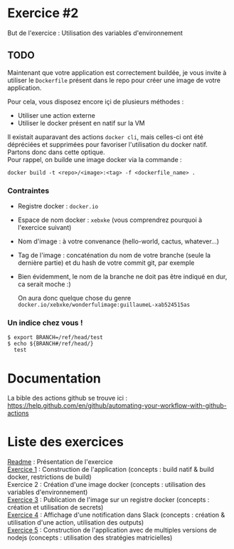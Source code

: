 # Exercice #2

But de l'exercice : Utilisation des variables d'environnement

## TODO
Maintenant que votre application est correctement buildée, je vous invite à utiliser le `Dockerfile` présent dans le repo pour créer une image de votre application.

Pour cela, vous disposez encore içi de plusieurs méthodes : 
- Utiliser une action externe
- Utiliser le docker présent en natif sur la VM

Il existait auparavant des actions `docker cli`, mais celles-ci ont été dépréciées et supprimées pour favoriser l'utilisation du docker natif.  
Partons donc dans cette optique.  
Pour rappel, on builde une image docker via la commande : 
```
docker build -t <repo>/<image>:<tag> -f <dockerfile_name> .
```

### Contraintes 
- Registre docker : `docker.io`
- Espace de nom docker : `xebxke` (vous comprendrez pourquoi à l'exercice suivant)
- Nom d'image : à votre convenance (hello-world, cactus, whatever...)  
- Tag de l'image : concaténation du nom de votre branche (seule la dernière partie) et du hash de votre commit git, par exemple   
- Bien évidemment, le nom de la branche ne doit pas être indiqué en dur, ca serait moche :)
  
  On aura donc quelque chose du genre `docker.io/xebxke/wonderfulimage:guillaumeL-xab524515as`  

### Un indice chez vous !
```
$ export BRANCH=/ref/head/test
$ echo ${BRANCH#/ref/head/}
  test
```

# Documentation
La bible des actions github se trouve ici : https://help.github.com/en/github/automating-your-workflow-with-github-actions

# Liste des exercices
[Readme](./README.md) : Présentation de l'exercice  
[Exercice 1](./ex01.md) : Construction de l'application (concepts : build natif & build docker, restrictions de build)  
Exercice 2 : Création d'une image docker (concepts : utilisation des variables d'environnement)  
[Exercice 3](./ex03.md) : Publication de l'image sur un registre docker (concepts : création et utilisation de secrets)  
[Exercice 4](./ex04.md) : Affichage d'une notification dans Slack (concepts : création & utilisation d'une action, utilisation des outputs)  
[Exercice 5](./ex05.md) : Construction de l'application avec de multiples versions de nodejs (concepts : utilisation des stratégies matricielles)  
